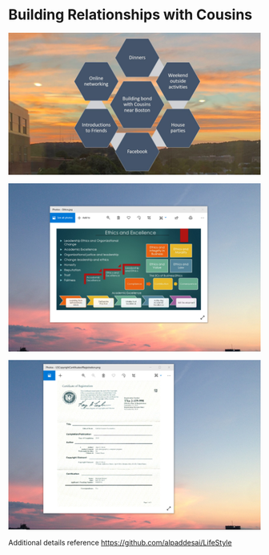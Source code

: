 # Building Relationships with Cousins

![image](BuildingbondwithCousinsnearBoston.jpg)

![image](EthicsandExcellence.png)

![image](USCopyrightCertificate.png)

Additional details reference https://github.com/alpaddesai/LifeStyle
